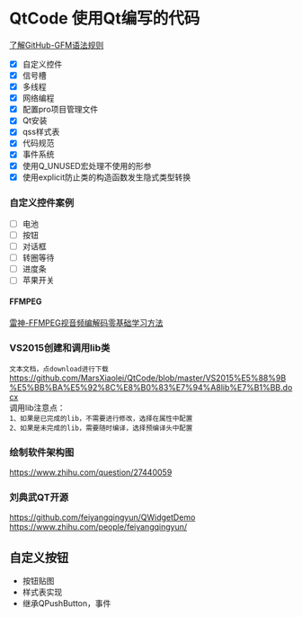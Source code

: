 # QtCode 使用Qt编写的代码<br>
[了解GitHub-GFM语法规则](https://github.com/guodongxiaren/README "了解GitHub-GFM语法规则")<br>

- [x] 自定义控件
- [x] 信号槽
- [x] 多线程
- [x] 网络编程
- [x] 配置pro项目管理文件
- [x] Qt安装
- [x] qss样式表
- [x] 代码规范
- [x] 事件系统
- [x] 使用Q_UNUSED宏处理不使用的形参
- [x] 使用explicit防止类的构造函数发生隐式类型转换

### 自定义控件案例
- [ ] 电池
- [ ] 按钮
- [ ] 对话框
- [ ] 转圈等待
- [ ] 进度条
- [ ] 苹果开关
  
#### FFMPEG
[雷神-FFMPEG视音频编解码零基础学习方法](https://blog.csdn.net/leixiaohua1020/article/details/15811977)

### VS2015创建和调用lib类
`文本文档，点download进行下载`<br>
https://github.com/MarsXiaolei/QtCode/blob/master/VS2015%E5%88%9B%E5%BB%BA%E5%92%8C%E8%B0%83%E7%94%A8lib%E7%B1%BB.docx<br>
调用lib注意点：<br>
`1、如果是已完成的lib，不需要进行修改，选择在属性中配置`<br>
`2、如果是未完成的lib，需要随时编译，选择预编译头中配置`<br>

### 绘制软件架构图
https://www.zhihu.com/question/27440059<br>

### 刘典武QT开源
https://github.com/feiyangqingyun/QWidgetDemo
https://www.zhihu.com/people/feiyangqingyun/


## 自定义按钮
* 按钮贴图
* 样式表实现
* 继承QPushButton，事件
